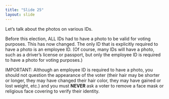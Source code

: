 ```yaml
---
title: "Slide 25"
layout: slide
---
```


Let’s talk about the photos on various IDs.

Before this election, ALL IDs had to have a photo to be valid for voting purposes. This has now changed. The only ID that is explicitly required to have a photo is an employee ID. (Of course, many IDs will have a photo, such as a driver’s license or passport, but only the employee ID is required to have a photo for voting purposes.)

IMPORTANT: Although an employee ID is required to have a photo, you should not question the appearance of the voter (their hair may be shorter or longer, they may have changed their hair color, they may have gained or lost weight, etc.) and you must **NEVER** ask a voter to remove a face mask or religious face covering to verify their identity.